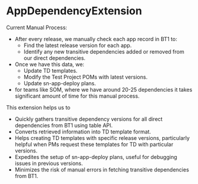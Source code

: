 # AppDependencyExtension

Current Manual Process:

- After every release, we manually check each app record in BT1 to:
    - Find the latest release version for each app.
    - Identify any new transitive dependencies added or removed from our direct dependencies.
- Once we have this data, we:
    - Update TD templates.
    - Modify the Test Project POMs with latest versions.
    - Update sn-app-deploy plans.
- for teams like SOM, where we have around 20-25 dependencies it takes significant amount of time for this manual process.

This extension helps us to

- Quickly gathers transitive dependency versions for all direct dependencies from BT1 using table API.
- Converts retrieved information into TD template format.
- Helps creating TD templates with specific release versions, particularly helpful when PMs request these templates for TD with particular versions.
- Expedites the setup of sn-app-deploy plans, useful for debugging issues in previous versions.
- Minimizes the risk of manual errors in fetching transitive dependencies from BT1.
